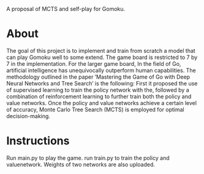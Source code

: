 A proposal of MCTS and self-play for Gomoku.

# About
The goal of this project is to implement and train from scratch a model that can play Gomoku well to some extend. The game board is restricted to 7 by 7 in the implementation. For the larger game board, In the field of Go, artificial intelligence has unequivocally outperform human capabilities. The methodology outlined in the paper ’Mastering the Game of Go with Deep Neural Networks and Tree Search’ is the following: First it proposed the use of supervised learning to train the policy network with the, followed by a combination of reinforcement learning to further train both the policy and value networks. Once the policy and value networks achieve a certain level of accuracy, Monte Carlo Tree Search (MCTS) is employed for optimal decision-making.

# Instructions
Run main.py to play the game. run train.py to train the policy and valuenetwork.  Weights of two networks are also uploaded. 
